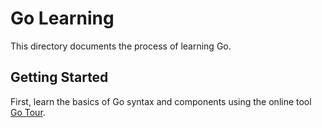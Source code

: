 # Go Learning

This directory documents the process of learning Go.

## Getting Started

First, learn the basics of Go syntax and components using the online tool [Go Tour](https://tour.go-zh.org/basics/1).
